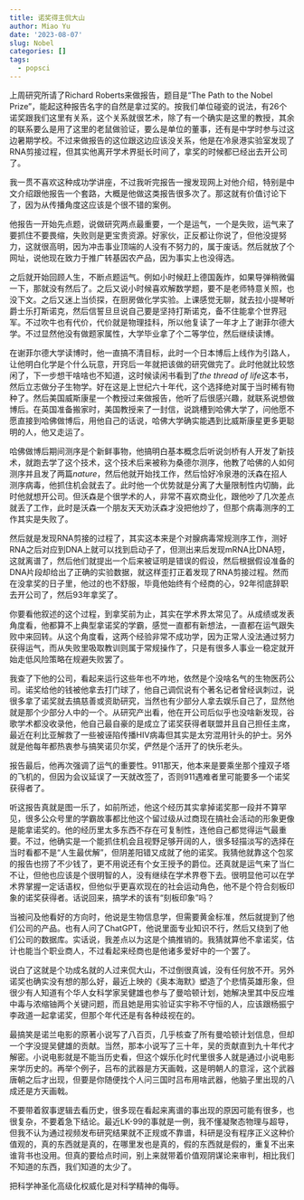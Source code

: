 ```yaml
---
title: 诺奖得主侃大山
author: Miao Yu
date: '2023-08-07'
slug: Nobel
categories: []
tags:
  - popsci
---
```

上周研究所请了Richard Roberts来做报告，题目是“The Path to the Nobel Prize”，能起这种报告名字的自然是拿过奖的。按我们单位碰瓷的说法，有26个诺奖跟我们这里有关系，这个关系就很艺术，除了有一个确实是这里的教授，其余的联系要么是用了这里的老鼠做验证，要么是单位的董事，还有是中学时参与过这边暑期学校。不过来做报告的这位跟这边应该没关系，他是在冷泉港实验室发现了RNA剪接过程，但其实他离开学术界挺长时间了，拿奖的时候都已经出去开公司了。

我一贯不喜欢这种成功学讲座，不过我听完报告一搜发现网上对他介绍，特别是中文介绍跟他报告一个套路，大概是他做这类报告很多次了。那这就有价值讨论下了，因为从传播角度这应该是个很不错的案例。

他报告一开始先点题，说做研究两点最重要，一个是运气，一个是失败，运气来了要抓住不要畏缩，失败则是更宝贵资源。好家伙，正反都让你说了，但他没提努力，这就很高明，因为冲击事业顶端的人没有不努力的，属于废话。然后就放了个网址，说他现在致力于推广转基因农产品，因为事实上也没得选。

之后就开始回顾人生，不断点题运气。例如小时候赶上德国轰炸，如果导弹稍微偏一下，那就没有然后了。之后又说小时候喜欢解数学题，要不是老师特意关照，也没下文。之后又迷上当侦探，在厨房做化学实验。上课感觉无聊，就去拉小提琴听爵士乐打斯诺克，然后信誓旦旦说自己要是坚持打斯诺克，备不住能拿个世界冠军。不过吹牛也有代价，代价就是物理挂科，所以他复读了一年才上了谢菲尔德大学。不过显然他没有做题家属性，大学毕业拿了个二等学位，然后继续读博。

在谢菲尔德大学读博时，他一直搞不清目标，此时一个日本博后上线作为引路人，让他明白化学是个什么玩意，开窍后一年就把该做的研究做完了。此时他就比较悠闲了，下一步想干啥啥也不知道，这时候读闲书看到了*the thread of life*这本书，然后立志做分子生物学。好在这是上世纪六十年代，这个选择绝对属于当时稀有物种了。然后美国威斯康星一个教授过来做报告，他听了后很感兴趣，就联系说想做博后。在英国准备搬家时，美国教授来了一封信，说跳槽到哈佛大学了，问他愿不愿直接到哈佛做博后，用他自己的话说，哈佛大学确实能遇到比威斯康星更多更聪明的人，他又走运了。

哈佛做博后期间测序是个新鲜事物，他搞明白基本概念后听说剑桥有人开发了新技术，就跑去学了这个技术，这个技术后来被称为桑德尔测序，他教了哈佛的人如何测序并且发了两篇*nature*，然后他就开始找工作，然后恰好冷泉港的沃森在招人测序病毒，他抓住机会就去了。此时他一个优势就是分离了大量限制性内切酶，此时他就想开公司。但沃森是个很学术的人，非常不喜欢商业化，跟他吵了几次差点就丢了工作，此时是沃森一个朋友天天劝沃森才没把他炒了，但那个病毒测序的工作其实是失败了。

然后就是发现RNA剪接的过程了，其实这本来是个对腺病毒常规测序工作，测好RNA之后对应到DNA上就可以找到启动子了，但测出来后发现mRNA比DNA短，这就离谱了，然后他们就提出一个后来被证明是错误的假设，然后根据假设准备的DNA片段却给出了正确的实验数据，就这样歪打正着发现了RNA剪接过程。然而在没拿奖的日子里，他过的也不舒服，毕竟他始终有个经商的心，92年彻底辞职去开公司了，然后93年拿奖了。

你要看他叙述的这个过程，到拿奖前为止，其实在学术界太常见了。从成绩或发表角度看，他都算不上典型拿诺奖的学霸，感觉一直都有新想法，一直都在运气跟失败中来回转。从这个角度看，这两个经验非常不成功学，因为正常人没法通过努力获得运气，而从失败里吸取教训则属于常规操作了，只是有很多人事业一稳定就开始走低风险策略在规避失败罢了。

我查了下他的公司，看起来运行这些年也不咋地，依然是个没啥名气的生物医药公司。诺奖给他的钱被他拿去打门球了，他自己调侃说有个著名记者曾经讽刺过，说很多拿了诺奖就去搞慈善或资助研究，当然也有少部分人拿去娱乐自己了，显然他就是那个少部分人中的一个。从研究产出看，他在开公司后似乎也没啥新发现，谷歌学术都没收录他，他自己最自豪的是成立了诺奖获得者联盟并且自己担任主席，最近在利比亚解救了一些被诬陷传播HIV病毒但其实是太穷混用针头的护士。另外就是他每年都热衷参与搞笑诺贝尔奖，俨然是个活开了的快乐老头。

报告最后，他再次强调了运气的重要性。911那天，他本来是要乘坐那个撞双子塔的飞机的，但因为会议延误了一天就改签了，否则911遇难者里可能要多一个诺奖获得者了。

听这报告真就是图一乐了，如前所述，他这个经历其实拿掉诺奖那一段并不算罕见，很多公众号里的学霸故事都比他这个留过级从过商现在搞社会活动的形象更像是能拿诺奖的。他的经历里太多东西不存在可复制性，连他自己都觉得运气最重要。不过，他确实是一个能抓住机会且视野足够开阔的人，很多轻描淡写的选择在当时看都不是“人生最优解”，但阴差阳错又成就了他的诺奖。我猜他就靠这个包浆的报告也捞了不少钱了，更不用说还有个女王授予的爵位。还真就是运气来了当仁不让，但他也应该是个很明智的人，没有继续在学术界卷下去。很明显他可以在学术界掌握一定话语权，但他似乎更喜欢现在的社会运动角色，他不是个符合刻板印象的诺奖获得者。话说回来，搞学术的该有“刻板印象”吗？

当被问及他看好的方向时，他说是生物信息学，但需要黄金标准，然后就提到了他们公司的产品。也有人问了ChatGPT，他说里面专业知识不行，然后又绕到了他们公司的数据库。实话说，我差点以为这是个搞推销的。我猜就算他不拿诺奖，估计也能当个职业商人，不过看起来经商也是他诸多爱好中的一个罢了。

说白了这就是个功成名就的人过来侃大山，不过倒很真诚，没有任何放不开。另外诺奖也确实没有想的那么好，最近上映的《奥本海默》塑造了个悲情英雄形象，但很少有人知道有个华人女科学家吴健雄也参与了曼哈顿计划，她解决里其中反应堆中毒与浓缩铀两个关键问题，而且她是用实验证实宇称不守恒的人，应该跟杨振宁李政道一起拿诺奖，但那个年代还是有各种歧视在的。

最搞笑是诺兰电影的原著小说写了八百页，几乎核查了所有曼哈顿计划信息，但却一个字没提吴健雄的贡献。当然，那本小说写了三十年，吴的贡献直到九十年代才解密。小说电影就是不能当历史看，但这个娱乐化时代里很多人就是通过小说电影来学历史的。再举个例子，吕布的武器是方天画戟，这是明朝人的意淫，这个武器唐朝之后才出现，但要是你随便找个人问三国时吕布用啥武器，他脑子里出现的八成还是方天画戟。

不要带着叙事逻辑去看历史，很多现在看起来离谱的事出现的原因可能有很多，也很复杂，不要着急下结论。最近LK-99的事就是一例，我不懂凝聚态物理与超导，但我不认为通过视频发布研究结果就不正规或不靠谱，科研是没有程序正义这种价值观的，真的东西就是真的，在哪里发也是真的，假的东西就是假的，重复不出来谁背书也没用。但真的要给点时间，别上来就带着价值观阴谋论来审判，相比我们不知道的东西，我们知道的太少了。

把科学神圣化高级化权威化是对科学精神的侮辱。
